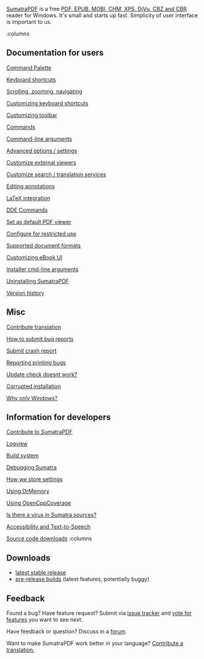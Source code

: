[SumatraPDF](https://www.sumatrapdfreader.org/) is a free [PDF, EPUB, MOBI, CHM, XPS, DjVu, CBZ and CBR](Supported-document-formats.md) reader for Windows. It's small and starts up fast. Simplicity of user interface is important to us.

:columns
## Documentation for users

[Command Palette](Command-Palette.md)

[Keyboard shortcuts](Keyboard-shortcuts.md)

[Scrolling, zooming, navigating](Scrolling-and-zooming.md)

[Customizing keyboard shortcuts](Customizing-keyboard-shortcuts.md)

[Customizing toolbar](Customize-toolbar.md)

[Commands](Commands.md)

[Command-line arguments](Command-line-arguments.md)

[Advanced options / settings](Advanced-options-settings.md)

[Customize external viewers](Customize-external-viewers.md)

[Customize search / translation services](Customize-search-translation-services.md)

[Editing annotations](Editing-annotations.md)

[LaTeX integration](LaTeX-integration.md)

[DDE Commands](DDE-Commands.md)

[Set as default PDF viewer](Set-as-default-PDF-viewer.md)

[Configure for restricted use](Configure-for-restricted-use.md)

[Supported document formats](Supported-document-formats.md)

[Customizing eBook UI](Customizing-eBook-UI.md)

[Installer cmd-line arguments](Installer-cmd-line-arguments.md)

[Uninstalling SumatraPDF](Uninstalling-SumatraPDF.md)

[Version history](Version-history.md)

## Misc

[Contribute translation](Contribute-translation.md)

[How to submit bug reports](How-to-submit-bug-reports.md)

[Submit crash report](Submit-crash-report.md)

[Reporting printing bugs](Reporting-printing-bugs.md)

[Update check doesnt work?](Update-check-doesnt-work.md)

[Corrupted installation](Corrupted-installation.md)

[Why only Windows?](Why-only-Windows.md)

## Information for developers

[Contribute to SumatraPDF](Contribute-to-SumatraPDF.md)

[Logview](Logview.md)

[Build system](Build-system.md)

[Debugging Sumatra](Debugging-Sumatra.md)

[How we store settings](How-we-store-settings.md)

[Using DrMemory](Using-DrMemory.md)

[Using OpenCppCoverage](Using-OpenCppCoverage.md)

[Is there a virus in Sumatra sources?](Is-there-a-virus-in-Sumatra-sources.md)

[Accessibility and Text-to-Speech](Accessibility-and-Text-to-Speech.md)

[Source code downloads](Source-code-downloads.md)
:columns

## Downloads

- [latest stable release](https://www.sumatrapdfreader.org/download-free-pdf-viewer)
- [pre-release builds](https://www.sumatrapdfreader.org/prerelease) (latest features, potentially buggy)

## Feedback

Found a bug? Have feature request? Submit via [issue tracker](https://github.com/sumatrapdfreader/sumatrapdf/issues) and  [vote for features](https://sumatrapdf.canny.io/feature-requests) you want to see next.

Have feedback or question? Discuss in a [forum](https://github.com/sumatrapdfreader/sumatrapdf/discussions).

Want to make SumatraPDF work better in your language? [Contribute a translation.](Contribute-translation.md)
